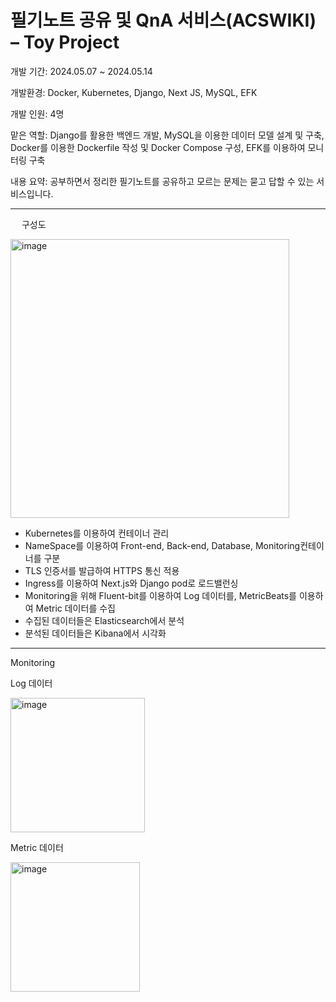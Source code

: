 # 필기노트 공유 및 QnA 서비스(ACSWIKI) – Toy Project

개발 기간: 
2024.05.07 ~ 2024.05.14

개발환경: 
Docker, Kubernetes, Django, Next JS, MySQL, EFK

개발 인원: 
4명

맡은 역할: 
Django를 활용한 백엔드 개발, MySQL을 이용한 데이터 모델 설계 및 구축, Docker를 이용한 Dockerfile 작성 및 Docker Compose 구성, EFK를 이용하여 모니터링 구축

내용 요약:
공부하면서 정리한 필기노트를 공유하고 모르는 문제는 묻고 답할 수 있는 서비스입니다.  

---
 
구성도

<img width="446" alt="image" src="https://github.com/user-attachments/assets/6326076f-d46a-48b3-9dfe-4c2d1b21fd2b">

-	Kubernetes를 이용하여 컨테이너 관리
-	NameSpace를 이용하여 Front-end, Back-end, Database, Monitoring컨테이너를 구분
-	TLS 인증서를 발급하여 HTTPS 통신 적용
-	Ingress를 이용하여 Next.js와 Django pod로 로드밸런싱
-	Monitoring을 위해 Fluent-bit를 이용하여 Log 데이터를, MetricBeats를 이용하여 Metric 데이터를 수집
-	수집된 데이터들은 Elasticsearch에서 분석
-	분석된 데이터들은 Kibana에서 시각화
---
Monitoring
  
Log 데이터

<img width="215" alt="image" src="https://github.com/user-attachments/assets/58bba826-3561-4e13-8ebc-c94f775856d9">

Metric 데이터

<img width="207" alt="image" src="https://github.com/user-attachments/assets/5cf1c736-84c0-479c-b43a-5c0b6f589f21">
